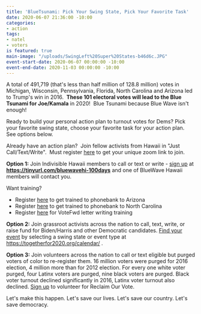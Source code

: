 ```yaml
---
title: 'BlueTsunami: Pick Your Swing State, Pick Your Favorite Task'
date: 2020-06-07 21:36:00 -10:00
categories:
- action
tags:
- natel
- voters
is featured: true
main-image: "/uploads/SwingLeft%20Super%20States-b46d6c.JPG"
event-start-date: 2020-06-07 00:00:00 -10:00
event-end-date: 2020-11-03 00:00:00 -10:00
---
```


A total of 491,719 (that's less than half million of 128.8 million) votes in Michigan, Wisconsin, Pennsylvania, Florida, North Carolina and Arizona led to Trump's win in 2016.  **These 101 electoral votes will lead to the Blue Tsunami for Joe/Kamala** in 2020!  Blue Tsunami because Blue Wave isn't enough!

Ready to build your personal action plan to turnout votes for Dems? Pick your favorite swing state, choose your favorite task for your action plan.  See options below.

Already have an action plan?  Join fellow activists from Hawaii in "Just Call/Text/Write".  Must register [here](https://us02web.zoom.us/meeting/register/tZArduGvrjIvHtJMFgItBYBfZcrhY6Qi7Ca0) to get your unique zoom link to join.

**Option 1:** 
Join Indivisible Hawaii members to call or text or write - [sign up](https://tinyurl.com/bluewavehi-100days) at **https://tinyurl.com/bluewavehi-100days** and one of BlueWave Hawaii members will contact you.

Want training?  
* Register [here](https://us02web.zoom.us/meeting/register/tZMoc-2sqjIqH9ZVZQ6sOtC4lflu1Pl1Dh2G) to get trained to phonebank to Arizona
* Register [here](https://us02web.zoom.us/meeting/register/tZMlce-vrDwqG93LGlpMbG0ViIU8jeur1adv) to get trained to phonebank to North Carolina
* Register [here](https://us02web.zoom.us/meeting/register/tZMpduitqDIuHdJjlBStpMCErF3caun38F2U) for VoteFwd letter writing training

**Option 2:**
Join grassroot activists across the nation to call, text, write, or raise fund for Biden/Harris and other Democratic candidates.  [Find your event](https://togetherfor2020.org/calendar/) by selecting a swing state or event type at https://togetherfor2020.org/calendar/ .

**Option 3:**
Join volunteers across the nation to call or text eligible but purged voters of color to re-register them.  16 million voters were purged for 2016 election, 4 million more than for 2012 election.  For every one white voter purged, four Latinx voters are purged, nine black voters are purged. Black voter turnout declined significantly in 2016, Latinx voter turnout also declined. [Sign up](https://actionnetwork.org/forms/reclaim-our-vote-signup) to volunteer for Reclaim Our Vote.

Let's make this happen.  Let's save our lives.  Let's save our country.  Let's save democracy.  